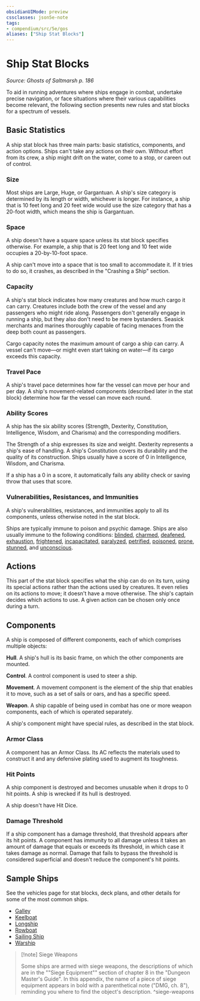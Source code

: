 ```yaml
---
obsidianUIMode: preview
cssclasses: json5e-note
tags:
- compendium/src/5e/gos
aliases: ["Ship Stat Blocks"]
---
```

# Ship Stat Blocks
*Source: Ghosts of Saltmarsh p. 186* 

To aid in running adventures where ships engage in combat, undertake precise navigation, or face situations where their various capabilities become relevant, the following section presents new rules and stat blocks for a spectrum of vessels.

## Basic Statistics

A ship stat block has three main parts: basic statistics, components, and action options. Ships can't take any actions on their own. Without effort from its crew, a ship might drift on the water, come to a stop, or careen out of control.

### Size

Most ships are Large, Huge, or Gargantuan. A ship's size category is determined by its length or width, whichever is longer. For instance, a ship that is 10 feet long and 20 feet wide would use the size category that has a 20-foot width, which means the ship is Gargantuan.

### Space

A ship doesn't have a square space unless its stat block specifies otherwise. For example, a ship that is 20 feet long and 10 feet wide occupies a 20-by-10-foot space.

A ship can't move into a space that is too small to accommodate it. If it tries to do so, it crashes, as described in the "Crashing a Ship" section.

### Capacity

A ship's stat block indicates how many creatures and how much cargo it can carry. Creatures include both the crew of the vessel and any passengers who might ride along. Passengers don't generally engage in running a ship, but they also don't need to be mere bystanders. Seasick merchants and marines thoroughly capable of facing menaces from the deep both count as passengers.

Cargo capacity notes the maximum amount of cargo a ship can carry. A vessel can't move—or might even start taking on water—if its cargo exceeds this capacity.

### Travel Pace

A ship's travel pace determines how far the vessel can move per hour and per day. A ship's movement-related components (described later in the stat block) determine how far the vessel can move each round.

### Ability Scores

A ship has the six ability scores (Strength, Dexterity, Constitution, Intelligence, Wisdom, and Charisma) and the corresponding modifiers.

The Strength of a ship expresses its size and weight. Dexterity represents a ship's ease of handling. A ship's Constitution covers its durability and the quality of its construction. Ships usually have a score of 0 in Intelligence, Wisdom, and Charisma.

If a ship has a 0 in a score, it automatically fails any ability check or saving throw that uses that score.

### Vulnerabilities, Resistances, and Immunities

A ship's vulnerabilities, resistances, and immunities apply to all its components, unless otherwise noted in the stat block.

Ships are typically immune to poison and psychic damage. Ships are also usually immune to the following conditions: [blinded](/3-Mechanics/CLI/rules/conditions.md#blinded), [charmed](/3-Mechanics/CLI/rules/conditions.md#charmed), [deafened](/3-Mechanics/CLI/rules/conditions.md#deafened), [exhaustion](/3-Mechanics/CLI/rules/conditions.md#exhaustion), [frightened](/3-Mechanics/CLI/rules/conditions.md#frightened), [incapacitated](/3-Mechanics/CLI/rules/conditions.md#incapacitated), [paralyzed](/3-Mechanics/CLI/rules/conditions.md#paralyzed), [petrified](/3-Mechanics/CLI/rules/conditions.md#petrified), [poisoned](/3-Mechanics/CLI/rules/conditions.md#poisoned), [prone](/3-Mechanics/CLI/rules/conditions.md#prone), [stunned](/3-Mechanics/CLI/rules/conditions.md#stunned), and [unconscious](/3-Mechanics/CLI/rules/conditions.md#unconscious).

## Actions

This part of the stat block specifies what the ship can do on its turn, using its special actions rather than the actions used by creatures. It even relies on its actions to move; it doesn't have a move otherwise. The ship's captain decides which actions to use. A given action can be chosen only once during a turn.

## Components

A ship is composed of different components, each of which comprises multiple objects:

**Hull**. A ship's hull is its basic frame, on which the other components are mounted.

**Control**. A control component is used to steer a ship.

**Movement**. A movement component is the element of the ship that enables it to move, such as a set of sails or oars, and has a specific speed.

**Weapon**. A ship capable of being used in combat has one or more weapon components, each of which is operated separately.

A ship's component might have special rules, as described in the stat block.

### Armor Class

A component has an Armor Class. Its AC reflects the materials used to construct it and any defensive plating used to augment its toughness.

### Hit Points

A ship component is destroyed and becomes unusable when it drops to 0 hit points. A ship is wrecked if its hull is destroyed.

A ship doesn't have Hit Dice.

### Damage Threshold

If a ship component has a damage threshold, that threshold appears after its hit points. A component has immunity to all damage unless it takes an amount of damage that equals or exceeds its threshold, in which case it takes damage as normal. Damage that fails to bypass the threshold is considered superficial and doesn't reduce the component's hit points.

## Sample Ships

See the vehicles page for stat blocks, deck plans, and other details for some of the most common ships.

- [Galley](/3-Mechanics/CLI/vehicles/galley.md)  
- [Keelboat](/3-Mechanics/CLI/vehicles/keelboat.md)  
- [Longship](/3-Mechanics/CLI/vehicles/longship.md)  
- [Rowboat](/3-Mechanics/CLI/vehicles/rowboat.md)  
- [Sailing Ship](/3-Mechanics/CLI/vehicles/sailing-ship.md)  
- [Warship](/3-Mechanics/CLI/vehicles/warship.md)  

> [!note] Siege Weapons
> 
> Some ships are armed with siege weapons, the descriptions of which are in the ""Siege Equipment"" section of chapter 8 in the "Dungeon Master's Guide". In this appendix, the name of a piece of siege equipment appears in bold with a parenthetical note ("DMG, ch. 8"), reminding you where to find the object's description.
^siege-weapons